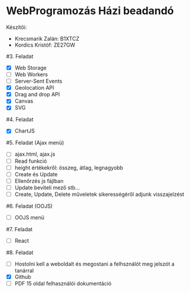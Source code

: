 # WebProgramozás Házi beadandó

Készítői:

- Krecsmarik Zalán: B1XTCZ
- Kordics Kristóf: ZE27GW

#3. Feladat
- [x] Web Storage
- [ ] Web Workers
- [ ] Server-Sent Events
- [x] Geolocation API
- [x] Drag and drop API
- [x] Canvas
- [x] SVG

#4. Feladat
- [x] ChartJS

#5. Feladat (Ajax menü)
- [ ] ajax.html, ajax.js
- [ ] Read funkció
- [ ] height értékekről: összeg, átlag, legnagyobb
- [ ] Create és Update
- [ ] Ellenőrzés js fájlban
- [ ] Update beviteli mező stb...
- [ ] Create, Update, Delete műveletek sikerességéről adjunk visszajelzést

#6. Feladat (OOJS)
- [ ] OOJS menü

#7. Feladat
- [ ] React

#8. Feladat
- [ ] Hostolni kell a weboldalt és megostani a felhsználót meg jelszót a tanárral
- [x] Github
- [ ] PDF 15 oldal felhasználói dokumentáció
